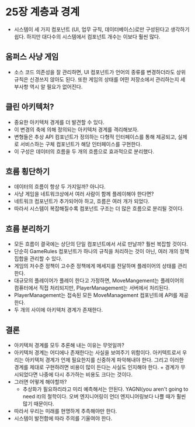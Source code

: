# 25장 계층과 경계
- 시스템이 세 가지 컴포넌트 (UI, 업무 규칙, 데이터베이스)로만 구성된다고 생각하기 쉽다. 하지만 대다수의 시스템에서 컴포넌트 개수는 이보다 훨씬 많다.

## 움퍼스 사냥 게임
- 소스 코드 의존성을 잘 관리하면, UI 컴포넌트가 언어의 종류를 변경하더라도 상위 규칙은 신경쓰지 않아도 된다. 또한 게임의 상태를 어떤 저장소에서 관리하는지 세부사항 역시 알 필요가 없어진다.

## 클린 아키텍처?
- 중요한 아키텍처 경게를 더 발견할 수 있다.
- 이 변경의 축에 의해 정의되는 아키텍처 경계를 격리해보자.
- 변형들은 추상 API 컴포넌트가 정의하는 다형적 인터페이스를 통해 제공되고, 실제로 서비스하는 구체 컴포넌트가 해당 인터페이스를 구현한다.
- 이 구성은 데이터의 흐름을 두 개의 흐름으로 효과적으로 분리했다.

## 흐름 횡단하기
- 데이터의 흐름이 항상 두 가지일까? 아니다.
- 사냥 게임을 네트워크상에서 여러 사람이 함께 플레이해야 한다면?
- 네트워크 컴포넌트가 추가되어야 하고, 흐름은 여러 개가 되었다.
- 따라서 시스템이 복잡해질수록 컴포넌트 구조는 더 많은 흐름으로 분리될 것이다.

## 흐름 분리하기
- 모든 흐름이 결국에는 상단의 단일 컴포넌트에서 서로 만날까? 훨씬 복잡할 것이다.
- 단순히 GameRules 컴포넌트가 하나의 규칙을 처리하는 것이 아닌, 여러 개의 정책 집합을 관리할 수 있다.
- 게임의 저수준 정책이 고수준 정책에게 메세지를 전달하며 플레이어의 상태를 관리한다.
- 대규모의 플레이어가 플레이 한다고 가정하면, MoveMangement는 플레이어의 컴퓨터에서 직접 처리되지만, PlayerManagement는 서버에서 처리된다.
- PlayerManagement는 접속된 모든 MoveManagement 컴포넌트에 API를 제공한다.
- 두 개의 사이에 아키텍처 경계가 존재한다.

## 결론
- 아키텍처 경계를 모두 추론해 내는 이유는 무엇일까?
- 아키텍처 경계는 어디에나 존재한다는 사실을 보여주기 위함이다. 아키텍트로서 우리는 아키텍처 경계가 언제 필요한지를 신중하게 파악해내야 한다. 그리고 이러한 경계를 제대로 구현하려면 비용이 많이 든다는 사실도 인지해야 한다. + 경계가 무시되었다면 나중에 다시 추가하는 비용도 크다는 것이다.
- 그러면 어떻게 해야할까?
  - 추상화가 필요하리라고 미리 예측해서는 안된다. YAGNI(you aren't going to need it)의 철학이다. 오버 엔지니어링이 언더 엔지니어링보다 나쁠 때가 훨씬 많기 때문이다.
- 따라서 우리는 미래를 현명하게 추측해야만 한다.
- 시스템이 발전함에 따라 주의를 기울여야 한다.